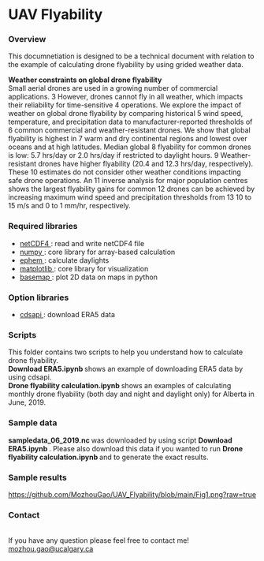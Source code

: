 # UAV Flyability

### Overview 
This documnetiation is designed to be a technical document with relation to the example of calculating drone flyability by using grided weather data.

<b>Weather constraints on global drone flyability</b>
<br>Small aerial drones are used in a growing number of commercial applications. 3 However, drones cannot fly in all weather, which impacts their reliability for time-sensitive 4 operations. We explore the impact of weather on global drone flyability by comparing historical 5 wind speed, temperature, and precipitation data to manufacturer-reported thresholds of 6 common commercial and weather-resistant drones. We show that global flyability is highest in 7 warm and dry continental regions and lowest over oceans and at high latitudes. Median global 8 flyability for common drones is low: 5.7 hrs/day or 2.0 hrs/day if restricted to daylight hours. 9 Weather-resistant drones have higher flyability (20.4 and 12.3 hrs/day, respectively). These 10 estimates do not consider other weather conditions impacting safe drone operations. An 11 inverse analysis for major population centres shows the largest flyability gains for common 12 drones can be achieved by increasing maximum wind speed and precipitation thresholds from 13 10 to 15 m/s and 0 to 1 mm/hr, respectively.

### Required libraries 
- <a href= "https://unidata.github.io/netcdf4-python/netCDF4/index.html"> netCDF4 </a>: read and write netCDF4 file 
- <a href= "https://numpy.org/"> numpy </a>: core library for array-based calculation
- <a href= "https://rhodesmill.org/pyephem/"> ephem </a>: calculate daylights 
- <a href= "https://matplotlib.org/"> matplotlib </a>: core library for visualization 
- <a href= "https://matplotlib.org/basemap/"> basemap </a>: plot 2D data on maps in python 


### Option libraries
- <a href= "https://cds.climate.copernicus.eu/api-how-to"> cdsapi </a>: download ERA5 data

### Scripts 
This folder contains two scripts to help you understand how to calculate drone flyability. 
<br> <b> Download ERA5.ipynb </b> shows an example of downloading ERA5 data by using cdsapi.
<br> <b> Drone flyability calculation.ipynb </b> shows an examples of calculating monthly drone flyability (both day and night and daylight only) for Alberta in June, 2019.  
 
### Sample data
<b> sampledata_06_2019.nc </b> was downloaded by using script <b> Download ERA5.ipynb </b>. Please also download this data if you wanted to run <b> Drone flyability calculation.ipynb </b> and to generate the exact results.

### Sample results 
https://github.com/MozhouGao/UAV_Flyability/blob/main/Fig1.png?raw=true
 
### Contact 
<br> If you have any question please feel free to contact me! 
<br> mozhou.gao@ucalgary.ca
